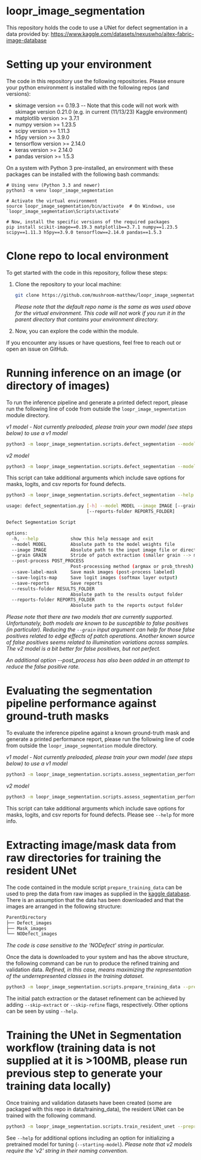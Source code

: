 # loopr_image_segmentation
This repository holds the code to use a UNet for defect segmentation in a data provided by: https://www.kaggle.com/datasets/nexuswho/aitex-fabric-image-database

# Setting up your environment
The code in this repository use the following repositories. Please ensure your python environment is installed with the following repos (and versions):
- skimage version == 0.19.3  -- Note that this code will not work with skimage version 0.21.0 (e.g. in current (11/13/23) Kaggle environment)
- matplotlib version >= 3.7.1
- numpy version >= 1.23.5
- scipy version >= 1.11.3
- h5py version >= 3.9.0
- tensorflow version >= 2.14.0
- keras version >= 2.14.0
- pandas version >= 1.5.3

On a system with Python 3 pre-installed, an environment with these packages can be installed with the following bash commands:
~~~~
# Using venv (Python 3.3 and newer)
python3 -m venv loopr_image_segmentation

# Activate the virtual environment
source loopr_image_segmentation/bin/activate  # On Windows, use `loopr_image_segmentation\Scripts\activate`

# Now, install the specific versions of the required packages
pip install scikit-image==0.19.3 matplotlib==3.7.1 numpy==1.23.5 scipy==1.11.3 h5py==3.9.0 tensorflow==2.14.0 pandas==1.5.3
~~~~

# Clone repo to local environment

To get started with the code in this repository, follow these steps:

1. Clone the repository to your local machine:

    ```bash
    git clone https://github.com/mushroom-matthew/loopr_image_segmentation.git
    ```
    *Please note that the default repo name is the same as was used above for the virtual environment. This code will not work if you run it in the parent directory that contains your environment directory.*
    
2. Now, you can explore the code within the module.

If you encounter any issues or have questions, feel free to reach out or open an issue on GitHub.

# Running inference on an image (or directory of images)

To run the inference pipeline and generate a printed defect report, please run the following line of code from outside the `loopr_image_segmentation` module directory.

*v1 model - Not currently preloaded, please train your own model (see steps below) to use a v1 model*
~~~~bash
python3 -m loopr_image_segmentation.scripts.defect_segmentation --model {/absolute/path/to/}loopr_image_segmentation/models/pretrained_model.h5 --image {/absolute/path/to/image/or/directory/of/images/such/as/}loopr_image_segmentation/data/sample_data/
~~~~

*v2 model*
~~~~bash
python3 -m loopr_image_segmentation.scripts.defect_segmentation --model {/absolute/path/to/}loopr_image_segmentation/models/30epoch_final_model_weights_v2.h5 --image {/absolute/path/to/image/or/directory/of/images/such/as/}loopr_image_segmentation/data/sample_data/
~~~~

This script can take additional arguments which include save options for masks, logits, and csv reports for found defects.

~~~~bash
python3 -m loopr_image_segmentation.scripts.defect_segmentation --help

usage: defect_segmentation.py [-h] --model MODEL --image IMAGE [--grain GRAIN] [--post-process POST_PROCESS] [--save-label-mask] [--save-logits-map] [--save-reports] [--results-folder RESULTS_FOLDER]
                              [--reports-folder REPORTS_FOLDER]

Defect Segmentation Script

options:
  -h, --help            show this help message and exit
  --model MODEL         Absolute path to the model weights file
  --image IMAGE         Absolute path to the input image file or directory
  --grain GRAIN         Stride of patch extraction (smaller grain --> more patches --> more accurate --> longer runtime)
  --post-process POST_PROCESS
                        Post-processing method (argmax or prob_thresh)
  --save-label-mask     Save mask images (post-process labeled)
  --save-logits-map     Save logit images (softmax layer output)
  --save-reports        Save reports
  --results-folder RESULTS_FOLDER
                        Absolute path to the results output folder
  --reports-folder REPORTS_FOLDER
                        Absolute path to the reports output folder
~~~~

*Please note that there are two models that are currently supported. Unfortunately, both models are known to be susceptible to false positives (in particular). Reducing the `--grain` input argument can help for those false positives related to edge effects of patch operations. Another known source of false positives seems related to illumination variations across samples. The v2 model is a bit better for false positives, but not perfect.*

*An additional option --post_process has also been added in an attempt to reduce the false positive rate.*

# Evaluating the segmentation pipeline performance against ground-truth masks

To evaluate the inference pipeline against a known ground-truth mask and generate a printed performance report, please run the following line of code from outside the `loopr_image_segmentation` module directory.

*v1 model - Not currently preloaded, please train your own model (see steps below) to use a v1 model*
~~~~bash
python3 -m loopr_image_segmentation.scripts.assess_segmentation_performance --model {/absolute/path/to/}loopr_image_segmentation/models/pretrained_model.h5 --image~ {/absolute/path/to/image/or/directory/of/images/such/as/}loopr_image_segmentation/data/sample_data/ --mask {/absolute/path/to/image/or/directory/of/images/such/as/}loopr_image_segmentation/data/sample_masks/
~~~~

*v2 model*
~~~~bash
python3 -m loopr_image_segmentation.scripts.assess_segmentation_performance --model {/absolute/path/to/}loopr_image_segmentation/models/30epoch_final_model_weights_v2.h5 --image {/absolute/path/to/image/or/directory/of/images/such/as/}loopr_image_segmentation/data/sample_data/ --mask {/absolute/path/to/image/or/directory/of/images/such/as/}loopr_image_segmentation/data/sample_masks/
~~~~

This script can take additional arguments which include save options for masks, logits, and csv reports for found defects. Please see `--help` for more info.

# Extracting image/mask data from raw directories for training the resident UNet

The code contained in the module script `prepare_training_data` can be used to prep the data from raw images as supplied in the [kaggle database](https://www.kaggle.com/datasets/nexuswho/aitex-fabric-image-database). There is an assumption that the data has been downloaded and that the images are arranged in the following structure:

~~~~bash
ParentDirectory
├── Defect_images
├── Mask_images
└── NODefect_images
~~~~

*The code is case sensitive to the 'NODefect' string in particular.*

Once the data is downloaded to your system and has the above structure, the following command can be run to produce the refined training and validation data. *Refined, in this case, means maximizing the representation of the underrepresented classes in the training dataset.*

~~~~bash
python3 -m loopr_image_segmentation.scripts.prepare_training_data --preprocess v2 --image-dirs {/absolute/path/to/training/Defect_images} {/absolute/path/to/training/NODefect_images} --mask-dirs {/absolute/path/to/Mask_images} --training-folder {/absolute/path/to/}data/training_data/
~~~~

The initial patch extraction or the dataset refinement can be achieved by adding `--skip-extract` or `--skip-refine` flags, respectively. Other options can be seen by using `--help`.

# Training the UNet in Segmentation workflow (training data is not supplied at it is >100MB, please run previous step to generate your training data locally)

Once training and validation datasets have been created (some are packaged with this repo in data/training_data), the resident UNet can be trained with the following command.

~~~~bash
python3 -m loopr_image_segmentation.scripts.train_resident_unet --preprocess v2 --data-path /home/getzinmw/loopr_image_segmentation/loopr_image_segmentation/models/ --training-data /home/getzinmw/loopr_image_segmentation/loopr_image_segmentation/data/training_data/training_patches_pv2.h5 --validation-data /home/getzinmw/loopr_image_segmentation/loopr_image_segmentation/data/training_data/validation_patches_pv2.h5
~~~~

See `--help` for additional options including an option for initializing a pretrained model for tuning (`--starting-model`). *Please note that v2 models require the 'v2' string in their naming convention.*